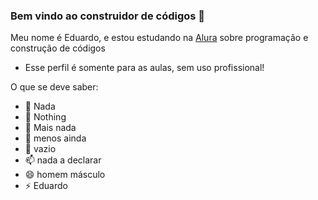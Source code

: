 ### Bem vindo ao construidor de códigos 👋

Meu nome é Eduardo, e estou estudando na [Alura](https://www.alura.com.br) sobre programação e construção de códigos
- Esse perfil é somente para as aulas, sem uso profissional!

O que se deve saber:

- 🔭 Nada
- 🌱 Nothing
- 👯 Mais nada
- 🤔 menos ainda
- 💬 vazio
- 📫 nada a declarar
- 😄 homem másculo
- ⚡ Eduardo

